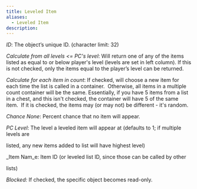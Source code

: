 ```yaml
---
title: Leveled Item
aliases:
  - Leveled Item
description:
---
```

_ID_: The object’s unique ID. (character limit: 32)

_Calculate from all levels \<= PC's level_: Will return one of any of the items listed as equal to or below player's level (levels are set in left column). If this is not checked, only the items equal to the player’s level can be returned.

_Calculate for each item in count_: If checked, will choose a new item for each time the list is called in a container.&nbsp; Otherwise, all items in a multiple count container will be the same. Essentially, if you have 5 items from a list in a chest, and this isn't checked, the container will have 5 of the same item.&nbsp; If it is checked, the items may (or may not) be different - it's random.

_Chance None_: Percent chance that no item will appear.

_PC Level_: The level a leveled item will appear at (defaults to 1; if multiple levels are

listed, any new items added to list will have highest level)

_Item Nam_e: Item ID (or leveled list ID, since those can be called by other

lists)

_Blocked:_ If checked, the specific object becomes read-only.
